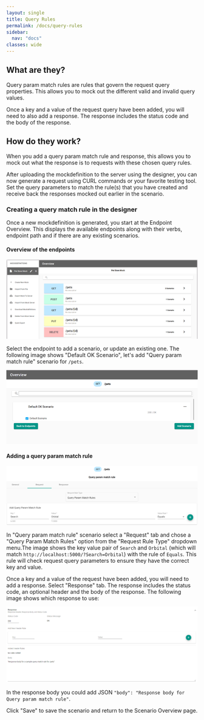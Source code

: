 ```yaml
---
layout: single
title: Query Rules
permalink: /docs/query-rules
sidebar:
  nav: "docs"
classes: wide
---
```


## What are they?

Query param match rules are rules that govern the request query properties. This allows you to mock out the different
valid and invalid query values.

Once a key and a value of the request query have been added, you will need to also add a response. The response
includes the status code and the body of the response.

## How do they work?

When you add a query param match rule and response, this allows you to mock out what the response is to requests with
these chosen query rules.

After uploading the mockdefinition to the server using the designer, you can now generate a request using CURL commands or your favorite testing tool. Set the query parameters to match the rule(s) that you have created and receive back the responses mocked out earlier in the scenario.

### Creating a query match rule in the designer

Once a new mockdefinition is generated, you start at the Endpoint Overview. This displays the available endpoints
along with their verbs, endpoint path and if there are any existing scenarios.

#### Overview of the endpoints

![Endpoint Overview](../../../assets/images/orbital-ui/endpoint-overview.png)

Select the endpoint to add a scenario, or update an existing one. The following image shows "Default OK Scenario", let's add "Query param match rule" scenario for `/pets`.

![Scenario Overview](../../../assets/images/orbital-ui/scenario-overview.png)

#### Adding a query param match rule

![Query Request Match - Request](../../../assets/images/request-match-rules/adding-query-match-rule.png)

In "Query param match rule" scenario select a "Request" tab and chose a "Query Param Match Rules" option from the "Request Rule Type" dropdown menu.The image shows the key value pair of `Search` and `Orbital` (which will match `http://localhost:5000/?Search=Orbital`) with the rule of `Equals`. This rule will check request query parameters to ensure they have the correct key and value.

Once a key and a value of the request have been added, you will need to add a response. Select "Response" tab. The response includes the status code, an optional header and the body of the response. The following image shows which response to use:

![Query Request Match - Response](../../../assets/images/request-match-rules/adding-query-match-rule-response.png)

In the response body you could add JSON `"body": "Response body for Query param match rule"`.

Click "Save" to save the scenario and return to the Scenario Overview page.
